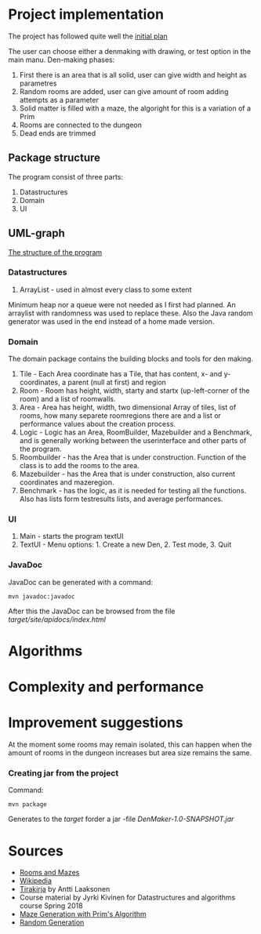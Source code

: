# Project implementation

The project has followed quite well the [initial plan](https://github.com/apndx/DenMaker/blob/master/Documentation/design_document.md)

The user can choose either a denmaking with drawing, or test option in the main manu.
Den-making phases: 

1. First there is an area that is all solid, user can give width and height as parametres
2. Random rooms are added, user can give amount of room adding attempts as a parameter
3. Solid matter is filled with a maze, the algoright for this is a variation of a Prim
4. Rooms are connected to the dungeon
5. Dead ends are trimmed

## Package structure

The program consist of three parts:

1. Datastructures 
2. Domain
3. UI

## UML-graph

[The structure of the program](https://github.com/apndx/DenMaker/blob/master/Documentation/UML_attributes.png)


### Datastructures

1. ArrayList - used in almost every class to some extent

Minimum heap nor a queue were not needed as I first had planned. An arraylist with randomness was used to replace these. Also the Java random generator was used in the end instead of a home made version.


### Domain

The domain package contains the building blocks and tools for den making.

1. Tile - Each Area coordinate has a Tile, that has content, x- and y-coordinates, a parent (null at first) and region
2. Room - Room has height, width, starty and startx (up-left-corner of the room) and a list of roomwalls.
3. Area - Area has height, width, two dimensional Array of tiles, list of rooms, how many separete roomregions there are and a list or performance values about the creation process.
4. Logic - Logic has an Area, RoomBuilder, Mazebuilder and a Benchmark, and is generally working between the userinterface and other parts of the program.
5. Roombuilder - has the Area that is under construction. Function of the class is to add the rooms to the area.
6. Mazebuilder - has the Area that is under construction, also current coordinates and mazeregion.
7. Benchmark - has the logic, as it is needed for testing all the functions. Also has lists form testresults lists, and average performances. 
  
### UI

1. Main - starts the program textUI 
2. TextUI - Menu options: 1. Create a new Den, 2. Test mode, 3. Quit


### JavaDoc

JavaDoc can be generated with a command:

```
mvn javadoc:javadoc
```

After this the JavaDoc can be browsed from the file _target/site/apidocs/index.html_


# Algorithms



# Complexity and performance



# Improvement suggestions

At the moment some rooms may remain isolated, this can happen when the amount of rooms in the dungeon increases but area size remains the same.


### Creating jar from the project
Command:

```
mvn package
```

Generates to the _target_ forder a jar -file  _DenMaker-1.0-SNAPSHOT.jar_



# Sources

* [Rooms and Mazes](http://journal.stuffwithstuff.com/2014/12/21/rooms-and-mazes/)
* [Wikipedia](https://en.wikipedia.org/wiki/Maze_generation_algorithm)
* [Tirakirja](https://github.com/pllk/tirakirja/blob/master/tirakirja.pdf) by Antti Laaksonen
* Course material by Jyrki Kivinen for Datastructures and algorithms course Spring 2018
* [Maze Generation with Prim's Algorithm](http://jonathanzong.com/blog/2012/11/06/maze-generation-with-prims-algorithm)
* [Random Generation](https://crypto.stackexchange.com/questions/51686/how-to-determine-the-next-number-from-javas-random-method)

